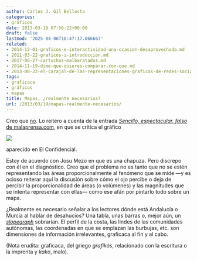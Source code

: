 ```yaml
---
author: Carlos J. Gil Bellosta
categories:
- gráficos
date: 2013-03-19 07:56:22+00:00
draft: false
lastmod: '2025-04-06T18:47:17.066667'
related:
- 2014-12-01-graficos-e-interactividad-una-ocasion-desaprovechada.md
- 2011-03-22-graficos-i-introduccion.md
- 2017-06-27-cartuchos-malbaratados.md
- 2014-11-19-dime-que-quieres-comparar-con-que.md
- 2013-08-22-el-carajal-de-las-representaciones-graficas-de-redes-sociales.md
tags:
- graficaca
- gráficos
- mapas
title: Mapas, ¿realmente necesarios?
url: /2013/03/19/mapas-realmente-necesarios/
---
```


Creo que [no](https://datanalytics.com/2012/07/25/graficaca-2-0/). Lo reitero a cuenta de la entrada [_Sencillo, espectacular, falso_ de malaprensa.com](http://www.malaprensa.com/2013/03/sencillo-espectacular-falso.html), en que se critica el gráfico

[![](/wp-uploads/2013/03/mapaespanahipotecas.jpg)
](/wp-uploads/2013/03/mapaespanahipotecas.jpg)

aparecido en El Confidencial.

Estoy de acuerdo con Josu Mezo en que es una chapuza. Pero discrepo con él en el diagnóstico. Creo que el problema no es tanto que no se estén representando las áreas proporcionalmente al fenómeno que se mide —y es ocioso reiterar aquí la discusión sobre cómo el ojo percibe o deja de percibir la proporcionalidad de áreas (o volúmenes) y las magnitudes que se intenta representar con ellas— como ese afán por pintarlo todo sobre un mapa.

¿Realmente es necesario señalar a los lectores dónde está Andalucía o Murcia al hablar de desahucios? Una tabla, unas barras o, mejor aún, un [_slopegraph_](http://charliepark.org/slopegraphs/) sobrarían. El perfil de la costa, las lindes de las comunidades autónomas, las coordenadas en que se emplazan las burbujas, etc. son dimensiones de información irrelevantes, graficaca al fin y al cabo.

(Nota erudita: graficaca, del griego _grafikós_, relacionado con la escritura o la imprenta y _kako_, malo).
